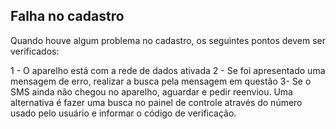 ## Falha no cadastro

Quando houve algum problema no cadastro, os seguintes pontos devem ser verificados:


1 - O aparelho está com a rede de dados ativada
2 - Se foi apresentado uma mensagem de erro, realizar a busca pela mensagem em questão
3- Se o SMS ainda não chegou no aparelho, aguardar e pedir reenviou. Uma alternativa é fazer uma busca no painel de controle através do número usado pelo usuário e informar o código de verificação.


